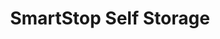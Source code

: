 ---
title: "SmartStop Self Storage"
url: /lancaster/smartstop-self-storage/
shop: storage rental
---